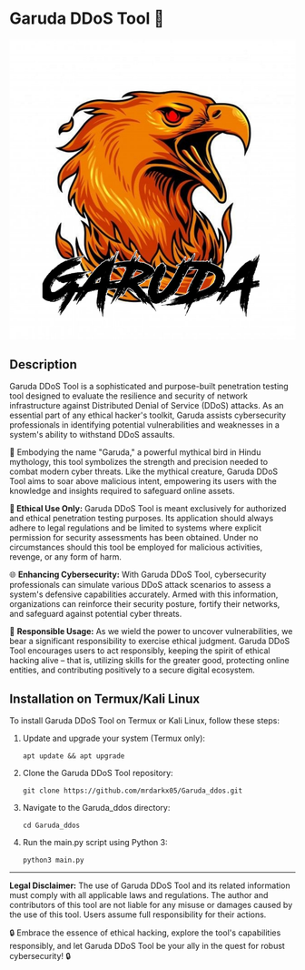 # Garuda DDoS Tool 🦅

![Garuda Logo](garuda_logo.png)

## Description

Garuda DDoS Tool is a sophisticated and purpose-built penetration testing tool designed to evaluate the resilience and security of network infrastructure against Distributed Denial of Service (DDoS) attacks. As an essential part of any ethical hacker's toolkit, Garuda assists cybersecurity professionals in identifying potential vulnerabilities and weaknesses in a system's ability to withstand DDoS assaults.

🦅 Embodying the name "Garuda," a powerful mythical bird in Hindu mythology, this tool symbolizes the strength and precision needed to combat modern cyber threats. Like the mythical creature, Garuda DDoS Tool aims to soar above malicious intent, empowering its users with the knowledge and insights required to safeguard online assets.

**🚫 Ethical Use Only:** Garuda DDoS Tool is meant exclusively for authorized and ethical penetration testing purposes. Its application should always adhere to legal regulations and be limited to systems where explicit permission for security assessments has been obtained. Under no circumstances should this tool be employed for malicious activities, revenge, or any form of harm.

🌐 **Enhancing Cybersecurity:** With Garuda DDoS Tool, cybersecurity professionals can simulate various DDoS attack scenarios to assess a system's defensive capabilities accurately. Armed with this information, organizations can reinforce their security posture, fortify their networks, and safeguard against potential cyber threats.

🙏 **Responsible Usage:** As we wield the power to uncover vulnerabilities, we bear a significant responsibility to exercise ethical judgment. Garuda DDoS Tool encourages users to act responsibly, keeping the spirit of ethical hacking alive – that is, utilizing skills for the greater good, protecting online entities, and contributing positively to a secure digital ecosystem.

## Installation on Termux/Kali Linux

To install Garuda DDoS Tool on Termux or Kali Linux, follow these steps:

1. Update and upgrade your system (Termux only):
   ```
   apt update && apt upgrade
   ```

2. Clone the Garuda DDoS Tool repository:
   ```
   git clone https://github.com/mrdarkx05/Garuda_ddos.git
   ```

3. Navigate to the Garuda_ddos directory:
   ```
   cd Garuda_ddos
   ```

4. Run the main.py script using Python 3:
   ```
   python3 main.py
   ```

---
**Legal Disclaimer:** The use of Garuda DDoS Tool and its related information must comply with all applicable laws and regulations. The author and contributors of this tool are not liable for any misuse or damages caused by the use of this tool. Users assume full responsibility for their actions.

🔒 Embrace the essence of ethical hacking, explore the tool's capabilities responsibly, and let Garuda DDoS Tool be your ally in the quest for robust cybersecurity! 🔒
